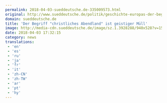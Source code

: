 ```yaml
---
permalink: 2018-04-03-sueddeutsche.de-335009573.html
original: http://www.sueddeutsche.de/politik/geschichte-europas-der-begriff-christliches-abendland-ist-geistiger-muell-1.3926979
domain: sueddeutsche.de
title: 'Der Begriff "christliches Abendland" ist geistiger Müll'
image: http://media-cdn.sueddeutsche.de/image/sz.1.3928288/940x528?v=1522662847
date: 2018-04-03 17:32:15
category: news
translations: 
 - 'en'
 - 'es'
 - 'ru'
 - 'ja'
 - 'fr'
 - 'it'
 - 'zh-CN'
 - 'zh-TW'
 - 'ar'
 - 'pt'
 - 'hy'
---
```


